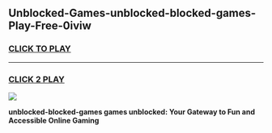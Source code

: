 
## Unblocked-Games-unblocked-blocked-games-Play-Free-0iviw
<h3>
<a href="https://premium76.site?title=unblocked-blocked-games&ref=22A">CLICK TO PLAY</a></h3>
<hr>

<h3>
<a href="https://premium76.site?title=unblocked-blocked-games&ref=22A">CLICK 2 PLAY</a>
  
</h3>

<a href="https://premium76.site?title=unblocked-blocked-games&ref=22A"><img src="https://clearcache.store/games.png"></a>


**unblocked-blocked-games games unblocked: Your Gateway to Fun and Accessible Online Gaming**

